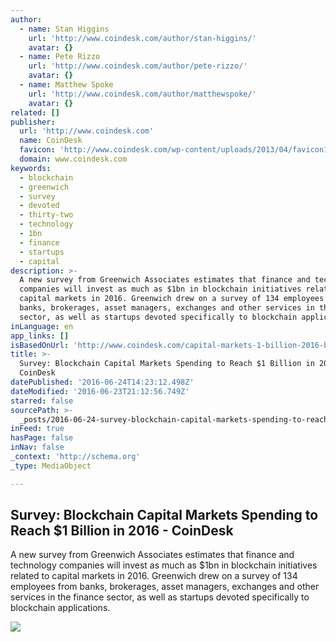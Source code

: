 ```yaml
---
author:
  - name: Stan Higgins
    url: 'http://www.coindesk.com/author/stan-higgins/'
    avatar: {}
  - name: Pete Rizzo
    url: 'http://www.coindesk.com/author/pete-rizzo/'
    avatar: {}
  - name: Matthew Spoke
    url: 'http://www.coindesk.com/author/matthewspoke/'
    avatar: {}
related: []
publisher:
  url: 'http://www.coindesk.com'
  name: CoinDesk
  favicon: 'http://www.coindesk.com/wp-content/uploads/2013/04/favicon1.ico?b6542b'
  domain: www.coindesk.com
keywords:
  - blockchain
  - greenwich
  - survey
  - devoted
  - thirty-two
  - technology
  - 1bn
  - finance
  - startups
  - capital
description: >-
  A new survey from Greenwich Associates estimates that finance and technology
  companies will invest as much as $1bn in blockchain initiatives related to
  capital markets in 2016. Greenwich drew on a survey of 134 employees from
  banks, brokerages, asset managers, exchanges and other services in the finance
  sector, as well as startups devoted specifically to blockchain applications.
inLanguage: en
app_links: []
isBasedOnUrl: 'http://www.coindesk.com/capital-markets-1-billion-2016-blockchain/'
title: >-
  Survey: Blockchain Capital Markets Spending to Reach $1 Billion in 2016 -
  CoinDesk
datePublished: '2016-06-24T14:23:12.498Z'
dateModified: '2016-06-23T21:12:56.749Z'
starred: false
sourcePath: >-
  _posts/2016-06-24-survey-blockchain-capital-markets-spending-to-reach-dollar1-bill.md
inFeed: true
hasPage: false
inNav: false
_context: 'http://schema.org'
_type: MediaObject

---
```

<article style=""><h1>Survey: Blockchain Capital Markets Spending to Reach $1 Billion in 2016 - CoinDesk</h1><p>A new survey from Greenwich Associates estimates that finance and technology companies will invest as much as $1bn in blockchain initiatives related to capital markets in 2016. Greenwich drew on a survey of 134 employees from banks, brokerages, asset managers, exchanges and other services in the finance sector, as well as startups devoted specifically to blockchain applications.</p><img src="http://media.coindesk.com/2014/07/coindesk-logo.png" /></article>
